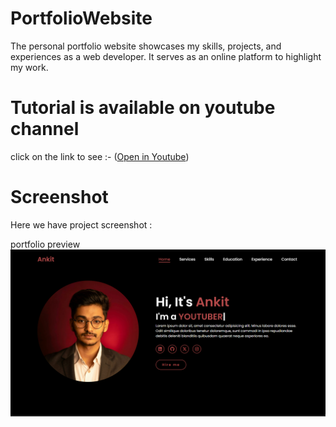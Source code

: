 # PortfolioWebsite

The personal portfolio website showcases my skills, projects, and experiences as a web developer. It serves as an online platform to highlight my work.

# Tutorial is available on youtube channel 
click on the link to see :- ([Open in Youtube]())

# Screenshot
Here we have project screenshot :

portfolio preview
![screenshot](portfolio.png)


